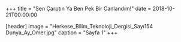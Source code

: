 +++
title = "Sen Çarptın Ya Ben Pek Bir Canlandım!"
date = 2018-10-21T00:00:00





[header]
image = "Herkese_Bilim_Teknoloji_Dergisi_Sayı154 Dunya_Ay_Omer.jpg"
caption = "Sayfa 1"
+++
